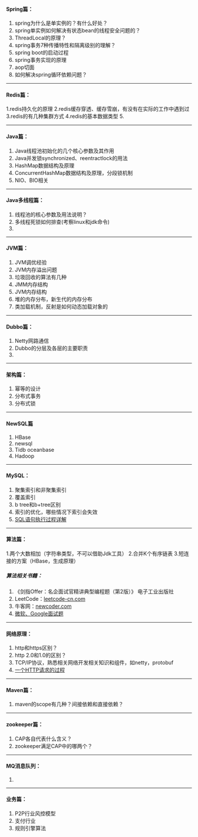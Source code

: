 #### Spring篇：

1. spring为什么是单实例的？有什么好处？
2. spring单实例如何解决有状态bean的线程安全问题的？
3. ThreadLocal的原理？
4. spring事务7种传播特性和隔离级别的理解？
5. spring boot的启动过程
6. spring事务实现的原理
7. aop切面
8. 如何解决spring循环依赖问题？

---
#### Redis篇：
1.redis持久化的原理
2.redis缓存穿透、缓存雪崩，有没有在实际的工作中遇到过
3.redis的有几种集群方式
4.redis的基本数据类型
5.

---
#### Java篇：
1. Java线程池初始化的几个核心参数及其作用
2. Java并发锁synchronized、reentractlock的用法
3. HashMap数据结构及原理
3. ConcurrentHashMap数据结构及原理，分段锁机制
4. NIO、BIO相关

---
#### Java多线程篇：
1. 线程池的核心参数及用法说明？
2. 多线程死锁如何排查(考察linux和jdk命令)
3. 

---
#### JVM篇：
1. JVM调优经验
2. JVM内存溢出问题
3. 垃圾回收的算法有几种
4. JMM内存结构
5. JVM内存结构
6. 堆的内存分布，新生代的内存分布
7. 类加载机制，反射是如何动态加载对象的

---
#### Dubbo篇：
1. Netty网路通信
2. Dubbo的分层及各层的主要职责
3. 

---
#### 架构篇：
1. 幂等的设计
2. 分布式事务
3. 分布式锁

---
#### NewSQL篇

1. HBase
2. newsql
3. Tidb oceanbase
4. Hadoop

---
#### MySQL：
1. 聚集索引和非聚集索引
2. 覆盖索引
3. b tree和b+tree区别
4. 索引的优化，哪些情况下索引会失效
5. [SQL语句执行过程详解](https://juejin.im/post/5b7036de6fb9a009c40997eb)

---
#### 算法篇：
1.两个大数相加（字符串类型，不可以借助Jdk工具）
2.合并K个有序链表
3.短连接的方案（HBase，生成原理）

##### 算法相关书籍：
1. 《剑指Offer：名企面试官精讲典型编程题（第2版）》 电子工业出版社
2. LeetCode：[leetcode-cn.com](https://leetcode-cn.com/)
3. 牛客网：[newcoder.com](https://www.nowcoder.com/)
4. [微软、Google面试题](http://zhedahht.blog.163.com/)

---
#### 网络原理：
1. http和https区别？
2. http 2.0和1.0的区别？
3. TCP/IP协议，熟悉相关网络开发相关知识和组件，如netty，protobuf
4. [一个HTTP请求的过程](https://blog.csdn.net/wolf_love666/article/details/93600904)

---
#### Maven篇：
1. maven的scope有几种？间接依赖和直接依赖？

---
#### zookeeper篇：
1. CAP各自代表什么含义？
2. zookeeper满足CAP中的哪两个？


---
#### MQ消息队列：
1. 

---
#### 业务篇：
1. P2P行业风控模型
2. 支付行业
3. 规则引擎算法
